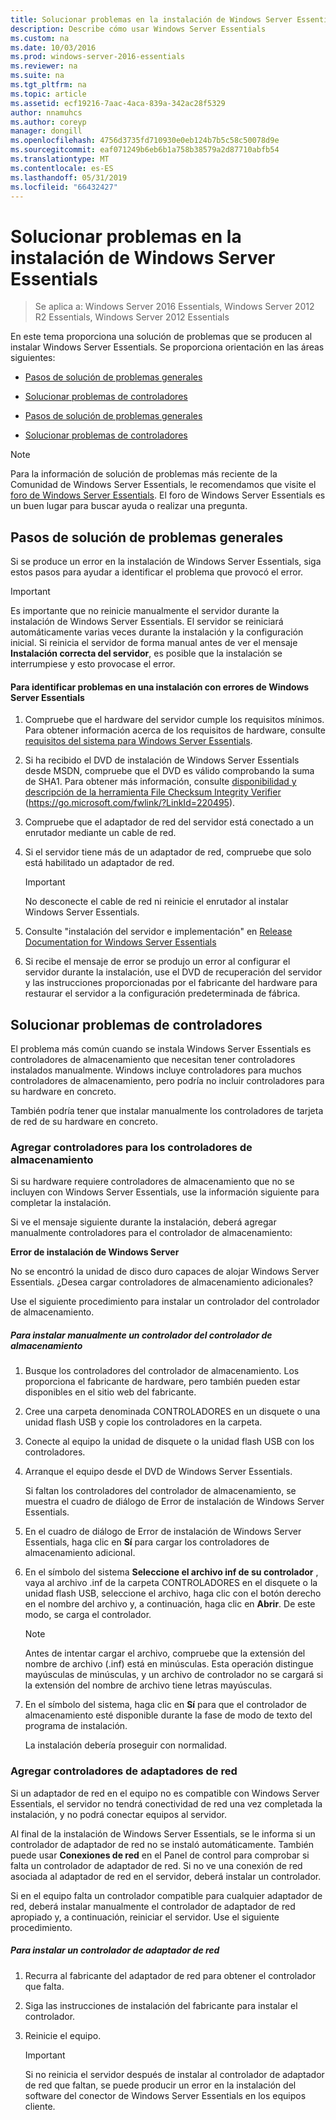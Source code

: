 ```yaml
---
title: Solucionar problemas en la instalación de Windows Server Essentials
description: Describe cómo usar Windows Server Essentials
ms.custom: na
ms.date: 10/03/2016
ms.prod: windows-server-2016-essentials
ms.reviewer: na
ms.suite: na
ms.tgt_pltfrm: na
ms.topic: article
ms.assetid: ecf19216-7aac-4aca-839a-342ac28f5329
author: nnamuhcs
ms.author: coreyp
manager: dongill
ms.openlocfilehash: 4756d3735fd710930e0eb124b7b5c58c50078d9e
ms.sourcegitcommit: eaf071249b6eb6b1a758b38579a2d87710abfb54
ms.translationtype: MT
ms.contentlocale: es-ES
ms.lasthandoff: 05/31/2019
ms.locfileid: "66432427"
---
```

# <a name="troubleshoot-windows-server-essentials-installation"></a>Solucionar problemas en la instalación de Windows Server Essentials

>Se aplica a: Windows Server 2016 Essentials, Windows Server 2012 R2 Essentials, Windows Server 2012 Essentials

En este tema proporciona una solución de problemas que se producen al instalar Windows Server Essentials. Se proporciona orientación en las áreas siguientes:  
  

-   [Pasos de solución de problemas generales](Troubleshoot-Windows-Server-Essentials-installation.md#BKMK_GeneralTroubleshootingSteps)  
  
-   [Solucionar problemas de controladores](Troubleshoot-Windows-Server-Essentials-installation.md#BKMK_TroubleshootDrivers)  

-   [Pasos de solución de problemas generales](Troubleshoot-Windows-Server-Essentials-installation.md#BKMK_GeneralTroubleshootingSteps)  
  
-   [Solucionar problemas de controladores](Troubleshoot-Windows-Server-Essentials-installation.md#BKMK_TroubleshootDrivers)  

  
> [!NOTE]
>  Para la información de solución de problemas más reciente de la Comunidad de Windows Server Essentials, le recomendamos que visite el [foro de Windows Server Essentials](https://social.technet.microsoft.com/Forums/winserveressentials/threads). El foro de Windows Server Essentials es un buen lugar para buscar ayuda o realizar una pregunta.  
  
##  <a name="BKMK_GeneralTroubleshootingSteps"></a> Pasos de solución de problemas generales  
 Si se produce un error en la instalación de Windows Server Essentials, siga estos pasos para ayudar a identificar el problema que provocó el error.  
  
> [!IMPORTANT]
>  Es importante que no reinicie manualmente el servidor durante la instalación de Windows Server Essentials. El servidor se reiniciará automáticamente varias veces durante la instalación y la configuración inicial. Si reinicia el servidor de forma manual antes de ver el mensaje **Instalación correcta del servidor**, es posible que la instalación se interrumpiese y esto provocase el error.  
  
#### <a name="to-identify-issues-in-a-failed-installation-of-windows-server-essentials"></a>Para identificar problemas en una instalación con errores de Windows Server Essentials  
  
1.  Compruebe que el hardware del servidor cumple los requisitos mínimos. Para obtener información acerca de los requisitos de hardware, consulte [requisitos del sistema para Windows Server Essentials](../get-started/system-requirements.md).  
  
2.  Si ha recibido el DVD de instalación de Windows Server Essentials desde MSDN, compruebe que el DVD es válido comprobando la suma de SHA1. Para obtener más información, consulte [disponibilidad y descripción de la herramienta File Checksum Integrity Verifier](https://go.microsoft.com/fwlink/?LinkId=220495) (https://go.microsoft.com/fwlink/?LinkId=220495).  
  
3.  Compruebe que el adaptador de red del servidor está conectado a un enrutador mediante un cable de red.  
  
4.  Si el servidor tiene más de un adaptador de red, compruebe que solo está habilitado un adaptador de red.  
  
    > [!IMPORTANT]
    >  No desconecte el cable de red ni reinicie el enrutador al instalar Windows Server Essentials.  
  
5.  Consulte "instalación del servidor e implementación" en [Release Documentation for Windows Server Essentials](../get-started/release-notes.md)  
  
6.  Si recibe el mensaje de error se produjo un error al configurar el servidor durante la instalación, use el DVD de recuperación del servidor y las instrucciones proporcionadas por el fabricante del hardware para restaurar el servidor a la configuración predeterminada de fábrica.  
  
##  <a name="BKMK_TroubleshootDrivers"></a> Solucionar problemas de controladores  
 El problema más común cuando se instala Windows Server Essentials es controladores de almacenamiento que necesitan tener controladores instalados manualmente. Windows incluye controladores para muchos controladores de almacenamiento, pero podría no incluir controladores para su hardware en concreto.  
  
 También podría tener que instalar manualmente los controladores de tarjeta de red de su hardware en concreto.  
  
###  <a name="BKMK_StorageDrivers"></a> Agregar controladores para los controladores de almacenamiento  
 Si su hardware requiere controladores de almacenamiento que no se incluyen con Windows Server Essentials, use la información siguiente para completar la instalación.  
  
 Si ve el mensaje siguiente durante la instalación, deberá agregar manualmente controladores para el controlador de almacenamiento:  
  
 **Error de instalación de Windows Server**  
  
 No se encontró la unidad de disco duro capaces de alojar Windows Server Essentials. ¿Desea cargar controladores de almacenamiento adicionales?  
  
 Use el siguiente procedimiento para instalar un controlador del controlador de almacenamiento.  
  
##### <a name="to-manually-install-a-storage-controller-driver"></a>Para instalar manualmente un controlador del controlador de almacenamiento  
  
1. Busque los controladores del controlador de almacenamiento. Los proporciona el fabricante de hardware, pero también pueden estar disponibles en el sitio web del fabricante.  
  
2. Cree una carpeta denominada CONTROLADORES en un disquete o una unidad flash USB y copie los controladores en la carpeta.  
  
3. Conecte al equipo la unidad de disquete o la unidad flash USB con los controladores.  
  
4. Arranque el equipo desde el DVD de Windows Server Essentials.  
  
    Si faltan los controladores del controlador de almacenamiento, se muestra el cuadro de diálogo de Error de instalación de Windows Server Essentials.  
  
5. En el cuadro de diálogo de Error de instalación de Windows Server Essentials, haga clic en **Sí** para cargar los controladores de almacenamiento adicional.  
  
6. En el símbolo del sistema **Seleccione el archivo inf de su controlador** , vaya al archivo .inf de la carpeta CONTROLADORES en el disquete o la unidad flash USB, seleccione el archivo, haga clic con el botón derecho en el nombre del archivo y, a continuación, haga clic en **Abrir**. De este modo, se carga el controlador.  
  
   > [!NOTE]
   >  Antes de intentar cargar el archivo, compruebe que la extensión del nombre de archivo (.inf) está en minúsculas. Esta operación distingue mayúsculas de minúsculas, y un archivo de controlador no se cargará si la extensión del nombre de archivo tiene letras mayúsculas.  
  
7. En el símbolo del sistema, haga clic en **Sí** para que el controlador de almacenamiento esté disponible durante la fase de modo de texto del programa de instalación.  
  
   La instalación debería proseguir con normalidad.  
  
###  <a name="BKMK_AddingNICdrivers"></a> Agregar controladores de adaptadores de red  
 Si un adaptador de red en el equipo no es compatible con Windows Server Essentials, el servidor no tendrá conectividad de red una vez completada la instalación, y no podrá conectar equipos al servidor.  
  
 Al final de la instalación de Windows Server Essentials, se le informa si un controlador de adaptador de red no se instaló automáticamente. También puede usar **Conexiones de red** en el Panel de control para comprobar si falta un controlador de adaptador de red. Si no ve una conexión de red asociada al adaptador de red en el servidor, deberá instalar un controlador.  
  
 Si en el equipo falta un controlador compatible para cualquier adaptador de red, deberá instalar manualmente el controlador de adaptador de red apropiado y, a continuación, reiniciar el servidor. Use el siguiente procedimiento.  
  
##### <a name="to-install-a-network-adapter-driver"></a>Para instalar un controlador de adaptador de red  
  
1.  Recurra al fabricante del adaptador de red para obtener el controlador que falta.  
  
2.  Siga las instrucciones de instalación del fabricante para instalar el controlador.  
  
3.  Reinicie el equipo.  
  
    > [!IMPORTANT]
    >  Si no reinicia el servidor después de instalar al controlador de adaptador de red que faltan, se puede producir un error en la instalación del software del conector de Windows Server Essentials en los equipos cliente.

